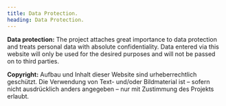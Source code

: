 ```yaml
---
title: Data Protection.
heading: Data Protection.
---
```

<!--more-->
**Data protection:**
The project attaches great importance to data protection and treats personal data with absolute confidentiality. Data entered via this website will only be used for the desired purposes and will not be passed on to third parties.

**Copyright:**
Aufbau und Inhalt dieser Website sind urheberrechtlich geschützt. Die Verwendung von Text- und/oder Bildmaterial ist – sofern nicht ausdrücklich anders angegeben – nur mit Zustimmung des Projekts erlaubt.
